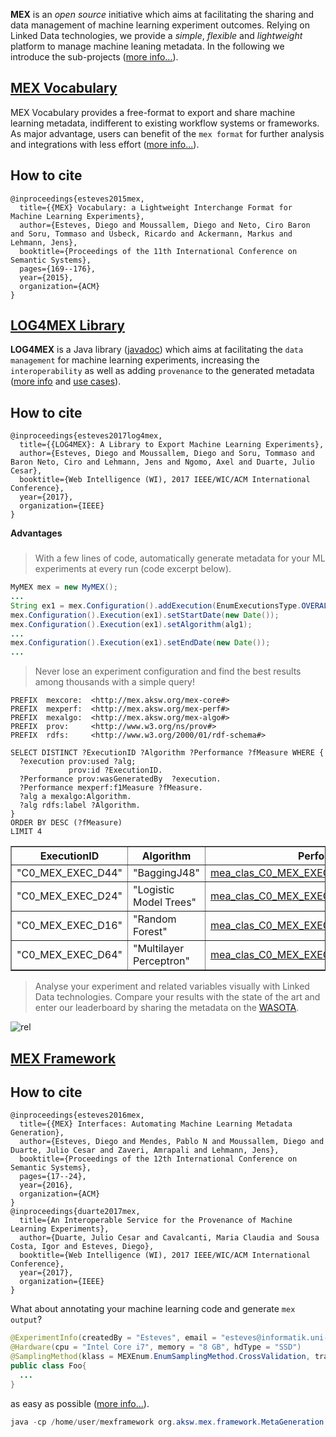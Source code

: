 **MEX** is an _open source_ initiative which aims at facilitating the sharing and data management of machine learning experiment outcomes. Relying on Linked Data technologies, we provide a *simple*, *flexible* and *lightweight* platform to manage machine leaning metadata. In the following we introduce the sub-projects ([more info...](https://github.com/SmartDataAnalytics/mexproject/)).

## [MEX Vocabulary](https://github.com/SmartDataAnalytics/mexproject/tree/master/vocabulary)

MEX Vocabulary provides a free-format to export and share machine learning metadata, indifferent to existing workflow systems or frameworks. As major advantage, users can benefit of the ``mex format`` for further analysis and integrations with less effort ([more info...](https://github.com/AKSW/mexproject/tree/master/vocabulary)).

## How to cite
```Tex
@inproceedings{esteves2015mex,
  title={{MEX} Vocabulary: a Lightweight Interchange Format for Machine Learning Experiments},
  author={Esteves, Diego and Moussallem, Diego and Neto, Ciro Baron and Soru, Tommaso and Usbeck, Ricardo and Ackermann, Markus and Lehmann, Jens},
  booktitle={Proceedings of the 11th International Conference on Semantic Systems},
  pages={169--176},
  year={2015},
  organization={ACM}
}
```

## [LOG4MEX Library](https://github.com/SmartDataAnalytics/mexproject/tree/master/log4mex)

**LOG4MEX** is a Java library ([javadoc](http://dne5.com/mex/documentation/log4mex/)) which aims at facilitating the ``data management`` for machine learning experiments, increasing the ``interoperability`` as well as adding ``provenance`` to the generated metadata ([more info](https://github.com/AKSW/mexproject/tree/master/log4mex) and [use cases](https://github.com/AKSW/mexproject/wiki/LOG4MEX-Use-Cases)).

## How to cite
```Tex
@inproceedings{esteves2017log4mex,
  title={{LOG4MEX}: A Library to Export Machine Learning Experiments},
  author={Esteves, Diego and Moussallem, Diego and Soru, Tommaso and Baron Neto, Ciro and Lehmann, Jens and Ngomo, Axel and Duarte, Julio Cesar},
  booktitle={Web Intelligence (WI), 2017 IEEE/WIC/ACM International Conference},
  year={2017},
  organization={IEEE}
}
```

**Advantages**
###
> With a few lines of code, automatically generate metadata for your ML experiments at every run (code excerpt below).

```java
MyMEX mex = new MyMEX();
...
String ex1 = mex.Configuration().addExecution(EnumExecutionsType.OVERALL, EnumPhases.TRAIN);
mex.Configuration().Execution(ex1).setStartDate(new Date());
mex.Configuration().Execution(ex1).setAlgorithm(alg1);
...
mex.Configuration().Execution(ex1).setEndDate(new Date());
...
```

> Never lose an experiment configuration and find the best results among thousands with a simple query!

    PREFIX  mexcore:  <http://mex.aksw.org/mex-core#>
    PREFIX  mexperf:  <http://mex.aksw.org/mex-perf#>
    PREFIX  mexalgo:  <http://mex.aksw.org/mex-algo#>
    PREFIX  prov:     <http://www.w3.org/ns/prov#>
    PREFIX  rdfs:     <http://www.w3.org/2000/01/rdf-schema#>

    SELECT DISTINCT ?ExecutionID ?Algorithm ?Performance ?fMeasure WHERE {
      ?execution prov:used ?alg;
                 prov:id ?ExecutionID.
      ?Performance prov:wasGeneratedBy  ?execution.
      ?Performance mexperf:f1Measure ?fMeasure.
      ?alg a mexalgo:Algorithm.
      ?alg rdfs:label ?Algorithm.
    } 
    ORDER BY DESC (?fMeasure)
    LIMIT 4

<table class="sparql" border="1">
  <tr>
    <th>ExecutionID</th>
    <th>Algorithm</th>
    <th>Performance</th>
    <th>fMeasure</th>
  </tr>
  <tr>
    <td>"C0_MEX_EXEC_D44"</td>
    <td>"BaggingJ48"</td>
    <td><a href="http://mex.aksw.org/examples/mea_clas_C0_MEX_EXEC_D44_cf_1_-568657719">mea_clas_C0_MEX_EXEC_D44_cf_1_-568657719</a></td>
    <td>0.9968</td>
  </tr>
  <tr>
    <td>"C0_MEX_EXEC_D24"</td>
    <td>"Logistic Model Trees"</td>
    <td><a href="http://mex.aksw.org/examples/mea_clas_C0_MEX_EXEC_D24_cf_1_-568657719">mea_clas_C0_MEX_EXEC_D24_cf_1_-568657719</a></td>
    <td>0.9968</td>
  </tr>
  <tr>
    <td>"C0_MEX_EXEC_D16"</td>
    <td>"Random Forest"</td>
    <td><a href="http://mex.aksw.org/examples/mea_clas_C0_MEX_EXEC_D16_cf_1_-568657719">mea_clas_C0_MEX_EXEC_D16_cf_1_-568657719</a></td>
    <td>0.9968</td>
  </tr>
  <tr>
    <td>"C0_MEX_EXEC_D64"</td>
    <td>"Multilayer Perceptron"</td>
    <td><a href="http://mex.aksw.org/examples/mea_clas_C0_MEX_EXEC_D64_cf_1_-568657719">mea_clas_C0_MEX_EXEC_D64_cf_1_-568657719</a></td>
    <td>0.9967</td>
  </tr>
</table>

> Analyse your experiment and related variables visually with Linked Data technologies. Compare your results with the state of the art and enter our leaderboard by sharing the metadata on the [WASOTA](http://cirola2000.cloudapp.net:3019/#/home).

![rel](http://dne5.com/mex/imagens/mex_relations_lod.png)

## [MEX Framework](https://github.com/AKSW/mexproject/tree/master/framework/src/main/java/org/aksw/mex/framework)

## How to cite
```Tex
@inproceedings{esteves2016mex,
  title={{MEX} Interfaces: Automating Machine Learning Metadata Generation},
  author={Esteves, Diego and Mendes, Pablo N and Moussallem, Diego and Duarte, Julio Cesar and Zaveri, Amrapali and Lehmann, Jens},
  booktitle={Proceedings of the 12th International Conference on Semantic Systems},
  pages={17--24},
  year={2016},
  organization={ACM}
}
@inproceedings{duarte2017mex,
  title={An Interoperable Service for the Provenance of Machine Learning Experiments},
  author={Duarte, Julio Cesar and Cavalcanti, Maria Claudia and Sousa Costa, Igor and Esteves, Diego},
  booktitle={Web Intelligence (WI), 2017 IEEE/WIC/ACM International Conference},
  year={2017},
  organization={IEEE}
}
```

What about annotating your machine learning code and generate ``mex output``? 

```java
@ExperimentInfo(createdBy = "Esteves", email = "esteves@informatik.uni-leipzig.de", title = "Weka Lib Example", tags = {"WEKA","J48", "DecisionTable", "MEX", "Iris"})
@Hardware(cpu = "Intel Core i7", memory = "8 GB", hdType = "SSD")
@SamplingMethod(klass = MEXEnum.EnumSamplingMethod.CrossValidation, trainSize = 0.8, testSize = 0.2, folds = 10)
public class Foo{
  ...
}
```
as easy as possible ([more info...](https://github.com/AKSW/mexproject/tree/master/framework/src/main/java/org/aksw/mex/framework)).

```java
java -cp /home/user/mexframework org.aksw.mex.framework.MetaGeneration -uc IrisWekaExample.java -out mymex01.ttl
```
